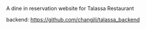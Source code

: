 A dine in reservation website for Talassa Restaurant

backend: https://github.com/changjli/talassa_backend
